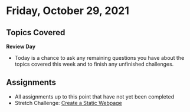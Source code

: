 # Friday, October 29, 2021

## Topics Covered
**Review Day**
  - Today is a chance to ask any remaining questions you have about the topics covered this week and to finish any unfinished challenges.

## Assignments
- All assignments up to this point that have not yet been completed
- Stretch Challenge: [Create a Static Webpage](https://github.com/papaplatoon/html-static-webpage)


